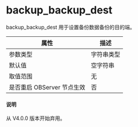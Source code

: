 backup_backup_dest 
=======================================

backup_backup_dest 用于设置备份数据备份的目的端。


|        属性        |  描述   |
|------------------|-------|
| 参数类型             | 字符串类型 |
| 默认值              | 空字符串  |
| 取值范围             | 无     |
| 是否重启 OBServer 节点生效 | 否     |

<main id="notice" type='explain'>
  <h4>说明</h4>
  <p>从 V4.0.0 版本开始弃用。</p>
</main>

